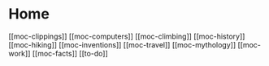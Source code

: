 # Home

[[moc-clippings]]
[[moc-computers]]
[[moc-climbing]]
[[moc-history]]
[[moc-hiking]]
[[moc-inventions]]
[[moc-travel]]
[[moc-mythology]]
[[moc-work]]
[[moc-facts]]
[[to-do]]
